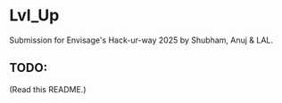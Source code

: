 # Lvl_Up
Submission for Envisage's Hack-ur-way 2025 by Shubham, Anuj & LAL.

## TODO:
(Read this README.)
